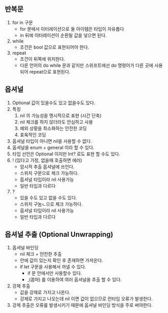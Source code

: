 ## 반복문
1. for in 구문
	- for 문에서 이터레이션으로 둘 아이템은 타입이 자유롭다
	- in 뒤에 이터레이션이 순환될 값을 넣으면 된다.
2. while
	- 조건은 bool 값으로 표현되어야 한다.
3. repeat
	- 조건이 뒤쪽에 위치한다.
	- 다른 언어의 do while 문과 같지만 스위프트에선 do 명령어가 다른 곳에 사용되어 repeat으로 표현된다.


## 옵셔널
1. Optional 값이 있을수도 있고 없을수도 있다.
2. 특징
	1. nil 의 가능성을 명시적으로 표현 (시간 단축)
	2. nil 체크를 하지 않더라도 안심하고 사용
	3. 예외 상황을 최소화하는 안전한 코딩
	4. 효육적인 코딩
3. 옵셔널 타입이 아니면 nil을 사용할 수 없다.
4. 옵셔널을 enum + general 이라 할 수 있다.
5. 타입 선언은 Optional<Int> 이지만 Int? 로도 표현 할 수도 있다.
6. ! (있다고 가정, 없을때 호출하면 에러)
	- 암시적 추출 옵셔널에 쓰인다. 
	- 스위치 구문으로 체크 가능하다.
	- 옵셔널 타입이라 nil 사용가능
	- 일반 타입과 다르다
7. ?
	- 있을 수도 있고 없을 수도 있다.
	- 스위치 구눔ㄴ으로 체크 가능하다.
	- 옵셔널 타입이라 nil 사용가능
	- 일반 타입과 다르다


## 옵셔널 추출 (Optional Unwrapping)
1. 옵셔널 바인딩
	- nil 체크 + 안전한 추출
	- 안에 값이 있는지 확인 후 존재하면 가져온다.
	- if let 구문을 사용해서 꺼낼 수 있다.
		- if 문 안에서만 사용할수 있다.
		- ,(콤마) 를 이용하여 여러 옵셔널을 추출 할 수 있다.
2. 강제 추출
	- 값을 강제로 가지고 나온다.
	- 강제로 가지고 나오는데 nil 이면 값이 없으므로 런타임 오류가 발생한다.
3. 강제 추출은 오류를 발생시키기 때문에 옵셔널 바인딩 방식을 주로 써야한다.
